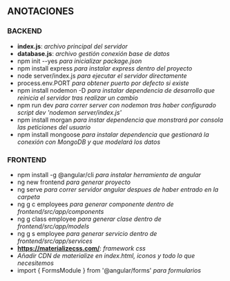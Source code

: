 ## ANOTACIONES

### BACKEND

- **index.js**: *archivo principal del servidor*
- **database.js**: *archivo gestión conexión base de datos*
- npm init --yes *para inicializar package.json*
- npm install express *para instalar express dentro del proyecto*
- node server/index.js *para ejecutar el servidor directamente*
- process.env.PORT *para obtener puerto por defecto si existe*
- npm install nodemon -D *para instalar dependencia de desarrollo que reinicia el servidor tras realizar un cambio*
- npm run dev *para correr server con nodemon tras haber configurado script dev 'nodemon server/index.js'*
- npm install morgan *para instar dependencia que monstrará por consola las peticiones del usuario*
- npm install mongoose *para instalar dependencia que gestionará la conexión con MongoDB y que modelará los datos*

### FRONTEND

- npm install -g @angular/cli *para instalar herramienta de angular*
- ng new frontend *para generar proyecto*
- ng serve *para correr servidor angular despues de haber entrado en la carpeta*
- ng g c employees *para generar componente dentro de frontend/src/app/components*
- ng g class employee *para generar clase dentro de frontend/src/app/models*
- ng g s employee *para generar servicio dentro de frontend/src/app/services*
- **https://materializecss.com/**: *framework css*
- *Añadir CDN de materialize en index.html, iconos y todo lo que necesitemos*
- import { FormsModule } from '@angular/forms' *para formularios*